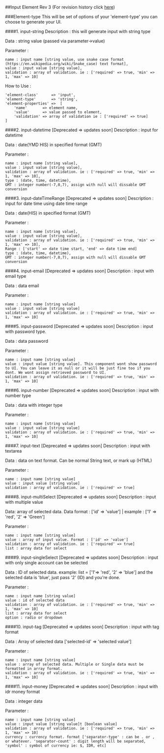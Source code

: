 ##Input Element
Rev 3 (For revision history click [here](https://github.com/ThunderID/ThunderComponents/blob/master/Contracts/Backend/log-inputs.mdown))

###Element-type
This will be set of options of your 'element-type' you can choose  to generate your UI.

####1. input-string
Description : this will generate input with string type 

Data : string value (passed via parameter->value)

Parameter : 

	name : input name [string value, use snake case format (https://en.wikipedia.org/wiki/Snake_case) text format],
	value : input value [string value],
	validation : array of validation. ie : ['required' => true, 'min' => 1, 'max' => 10]

How to Use :

	'element-class'      => 'input',
	'element-type'       => 'string',
	'element-properties' =>  [
		'name'       => element name,
		'value'      => value passed to element,
		'validation' => array of validation ie : ['required' => true]
	]

####2. input-datetime [Deprecated => updates soon]
Description : input for datetime

Data : date(YMD HIS) in specified format (GMT)

Parameter : 

	name : input name [string value],
	value : input value [string value],
	validation : array of validation. ie : ['required' => true, 'min' => 1, 'max' => 10],
	type : (date, time, datetime),
	GMT : integer number(-7,0,7), assign with null will dissable GMT conversion

####3. input-dateTimeRange [Deprecated => updates soon]
Description : input for date time using date time range

Data : date(HIS) in specified format (GMT)

Parameter : 

	name : input name [string value],
	value : input value [string value],
	validation : array of validation. ie : ['required' => true, 'min' => 1, 'max' => 10],
	Range : ['start' => date time start, 'end' => date time end]	
	type : (date, time, datetime),
	GMT : integer number(-7,0,7), assign with null will dissable GMT conversion

####4. input-email [Deprecated => updates soon]
Description : input with email type 

Data : data email

Parameter :

	name : input name [string value]
	value : input value [string value]
	validation : array of validation. ie : ['required' => true, 'min' => 1, 'max' => 10]

####5. input-password [Deprecated => updates soon]
Description : input with password type.

Data : data password

Parameter : 

	name : input name [string value]
	value : input value [string value]. This component wont show password to UI. You can leave it as null or it will be just fine too if you dont. We wont assign retrieved password to UI.
	validation : array of validation. ie : ['required' => true, 'min' => 1, 'max' => 10]

####6. input-number [Deprecated => updates soon]
Description : input with number type 

Data : data with integer type

Parameter :

	name : input name [string value]
	value : input value [string value]
	validation : array of validation. ie : ['required' => true, 'min' => 1, 'max' => 10]

####7. input-text [Deprecated => updates soon]
Description : input with textarea 

Data : data on text format. Can be normal String text, or mark up (HTML)

Parameter : 

	name : input name [string value]
	value : input value [string value]
	validation : array of validation. ie : ['required' => true]	

####8. input-multiSelect [Deprecated => updates soon]
Description : input with multiple value

Data: array of selected data. Data format : ['id' => 'value'] | example : ['1' => 'red', '2' => 'Green']

Parameter : 

	name : input name [string value]
	value : array of input value. Format : ['id' => 'value']
	validation : array of validation. ie : ['required' => true]
	list : array data for select

####9. input-singleSelect [Deprecated => updates soon]
Description : input with only single account can be selected

Data : ID of selected data. example: list = ['1'=> 'red', '2' => 'blue'] and the selected data is 'blue', just pass '2' (ID) and you're done.

Parameter : 

	name : input name [string value]
	value : id of selected data
	validation : array of validation. ie : ['required' => true, 'min' => 1, 'max' => 10]
	list : array data for select	
	option : radio or dropdown

####10. input-tag [Deprecated => updates soon]
Description : input with tag format

Data : Array of selected data ['selected-id' => 'selected value']

Parameter : 

	name : input name [string value]
	value : array of selected data. Multiple or Single data must be formatted in array format.  	
	validation : array of validation. ie : ['required' => true, 'min' => 1, 'max' => 10]

####11. input-money [Deprecated => updates soon]
Description : input with idr money format

Data : integer data

Parameter : 

	name : input name [string value]
	value : input value [string value]t [boolean value]	
	validation : array of validation. ie : ['required' => true, 'min' => 1, 'max' => 10]
	currency : currency format. format ['separator-type' : can be . or , or whatever. 'separator-count' : digit length will be separated, 'symbol' : symbol of currency ie: $, IDR, etc]
